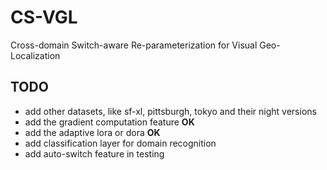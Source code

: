 # CS-VGL

Cross-domain Switch-aware Re-parameterization for Visual Geo-Localization

## TODO

* add other datasets, like sf-xl, pittsburgh, tokyo and their night versions
* add the gradient computation feature **OK**
* add the adaptive lora or dora **OK**
* add classification layer for domain recognition
* add auto-switch feature in testing